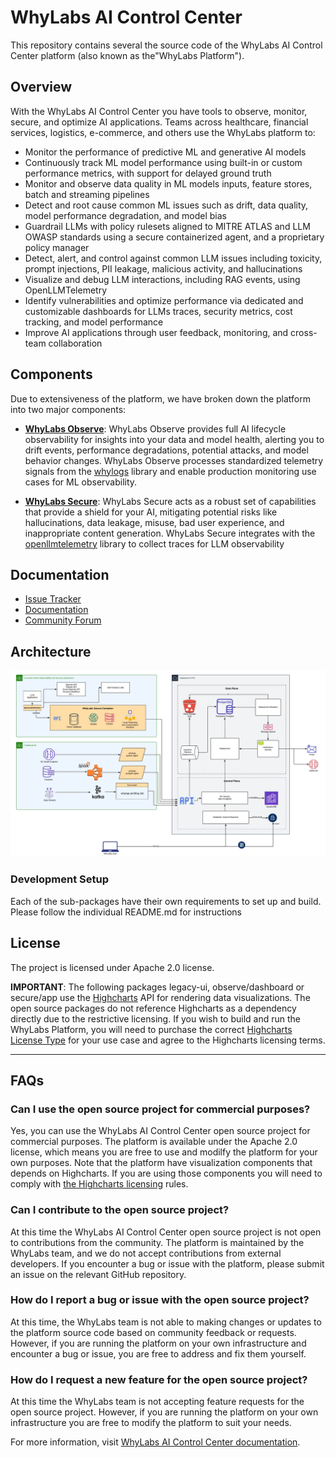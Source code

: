 # WhyLabs AI Control Center

This repository contains several the source code of the WhyLabs AI Control Center platform (also known as the"WhyLabs Platform").

## Overview

With the WhyLabs AI Control Center you have tools to observe, monitor, secure, and optimize AI applications. Teams across healthcare, financial services, logistics, e-commerce, and others use the WhyLabs platform to:

* Monitor the performance of predictive ML and generative AI models
* Continuously track ML model performance using built-in or custom performance metrics, with support for delayed ground truth
* Monitor and observe data quality in ML models inputs, feature stores, batch and streaming pipelines
* Detect and root cause common ML issues such as drift, data quality, model performance degradation, and model bias
* Guardrail LLMs with policy rulesets aligned to MITRE ATLAS and LLM OWASP standards using a secure containerized agent, and a proprietary policy manager
* Detect, alert, and control against common LLM issues including toxicity, prompt injections, PII leakage, malicious activity, and hallucinations
* Visualize and debug LLM interactions, including RAG events, using OpenLLMTelemetry
* Identify vulnerabilities and optimize performance via dedicated and customizable dashboards for LLMs traces, security metrics, cost tracking, and model performance
* Improve AI applications through user feedback, monitoring, and cross-team collaboration

## Components

Due to extensiveness of the platform, we have broken down the platform into two major components:
* **[WhyLabs Observe](./observe/README.md)**: WhyLabs Observe provides full AI lifecycle observability for insights into your data and model health, alerting you to drift events, performance degradations, potential attacks, and model behavior changes. WhyLabs Observe processes standardized telemetry signals from the [whylogs](https://github.com/whylabs/whylogs) library and enable production monitoring use cases for ML observability.

* **[WhyLabs Secure](./secure/README.md)**: WhyLabs Secure acts as a robust set of capabilities that provide a shield for your AI, mitigating potential risks like hallucinations, data leakage, misuse, bad user experience, and inappropriate content generation. WhyLabs Secure integrates with the [openllmtelemetry](https://github.com/whylabs/openllmtelemetry) library to collect traces for LLM observability


## Documentation

- [Issue Tracker](https://github.com/whylabs/whylabs-oss/issues)
- [Documentation](https://docs.whylabs.ai)
- [Community Forum](https://whylabs.ai/slack-community)

## Architecture

![WhyLabs Platform Architecture](docs/img/architecture.jpg)

### Development Setup

Each of the sub-packages have their own requirements to set up and build. Please follow the individual README.md for instructions

## License

The project is licensed under Apache 2.0 license.

**IMPORTANT**:  The following packages legacy-ui, observe/dashboard or secure/app use the [Highcharts](https://www.highcharts.com/) API for rendering data visualizations. The open source packages do not reference Highcharts as a dependency directly due to the restrictive licensing. If you wish to build and run the WhyLabs Platform, you will need to purchase the correct [Highcharts License Type](https://shop.highcharts.com/) for your use case and agree to the Highcharts licensing terms. 
 
---

## FAQs

### Can I use the open source project for commercial purposes?

Yes, you can use the WhyLabs AI Control Center open source project for commercial purposes. The platform is available under the Apache 2.0 license, which means you are free to use and modilfy the platform for your own purposes. Note that the platform have visualization components that depends on Highcharts. If you are using those components you will need to comply with [the Highcharts licensing](https://shop.highcharts.com/#faq) rules.

### Can I contribute to the open source project?

At this time the WhyLabs AI Control Center open source project is not open to contributions from the community. The platform is maintained by the WhyLabs team, and we do not accept contributions from external developers. If you encounter a bug or issue with the platform, please submit an issue on the relevant GitHub repository.

### How do I report a bug or issue with the open source project?

At this time, the WhyLabs team is not able to making changes or updates to the platform source code based on community feedback or requests. However, if you are running the platform on your own infrastructure and encounter a bug or issue, you are free to address and fix them yourself.  

### How do I request a new feature for the open source project?

At this time the WhyLabs team is not accepting feature requests for the open source project. However, if you are running the platform on your own infrastructure you are free to modify the platform to suit your needs. 

For more information, visit [WhyLabs AI Control Center documentation](https://docs.whylabs.ai/).